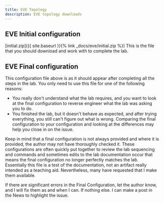 ```yaml
---
title: EVE Topology
description: EVE topology downloads
---
```


## EVE Initial configuration
[initial.zip]({{ site.baseurl }}{% link _docs/eve/initial.zip %})
This is the file that you should download and work with to complete the lab.

## EVE Final configuration

This configuration file above is as it should appear after completing all the steps in the lab.  You only need to use this file for one of the following reasons:

- You really don't understand what the lab requires, and you want to look at the final configuration to reverse engineer what the lab was asking you to do.
- You finished the lab, but it doesn't behave as expected, and after trying everything, you still can't figure out what is wrong.  Comparing the final configuration to your configuration and looking at the differences may help you close in on the issue.

Keep in mind that a final configuration is not always provided and where it is provided, the author may not have thoroughly checked it.  These configurations are often quickly put together to review the lab sequencing and commands and sometimes edits to the lab documentation occur that means the final configuration no longer perfectly matches the lab.  Essentially this file is a test of the documentation, not an artifact really intended as a teaching aid.  Nevertheless, many have requested that I make them available.

If there are significant errors in the Final Configuration, let the author know, and I will fix them as and when I can. If nothing else. I can make a post in the News to highlight the issue.

